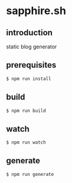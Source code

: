 # sapphire.sh

## introduction

static blog generator

## prerequisites

```sh
$ npm run install
```

## build

```sh
$ npm run build
```

## watch

```sh
$ npm run watch
```

## generate

```sh
$ npm run generate
```
